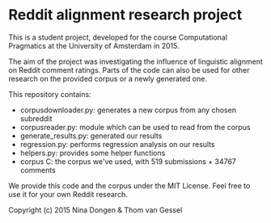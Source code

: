 # Reddit alignment research project

This is a student project, developed for the course Computational Pragmatics at the University of Amsterdam in 2015.

The aim of the project was investigating the influence of linguistic alignment on Reddit comment ratings. Parts of the code can also be used for other research on the provided corpus or a newly generated one.

This repository contains:
* corpusdownloader.py: generates a new corpus from any chosen subreddit
* corpusreader.py: module which can be used to read from the corpus
* generate_results.py: generated our results
* regression.py: performs regression analysis on our results
* helpers.py: provides some helper functions
* corpus C: the corpus we've used, with 519 submissions + 34767 comments

We provide this code and the corpus under the MIT License. Feel free to use it for your own Reddit research.

Copyright (c) 2015 Nina Dongen & Thom van Gessel

